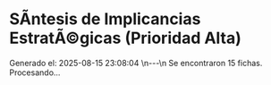 # SÃ­ntesis de Implicancias EstratÃ©gicas (Prioridad Alta)

Generado el: 2025-08-15 23:08:04
\n---\n
Se encontraron 15 fichas. Procesando...
